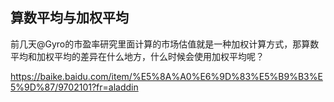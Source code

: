 ## 算数平均与加权平均

前几天@Gyro的市盈率研究里面计算的市场估值就是一种加权计算方式，那算数平均和加权平均的差异在什么地方，什么时候会使用加权平均呢？

https://baike.baidu.com/item/%E5%8A%A0%E6%9D%83%E5%B9%B3%E5%9D%87/9702101?fr=aladdin
